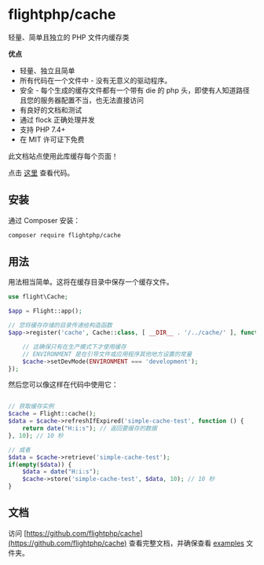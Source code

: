 # flightphp/cache

轻量、简单且独立的 PHP 文件内缓存类

**优点**
- 轻量、独立且简单
- 所有代码在一个文件中 - 没有无意义的驱动程序。
- 安全 - 每个生成的缓存文件都有一个带有 die 的 php 头，即使有人知道路径且您的服务器配置不当，也无法直接访问
- 有良好的文档和测试
- 通过 flock 正确处理并发
- 支持 PHP 7.4+
- 在 MIT 许可证下免费

此文档站点使用此库缓存每个页面！

点击 [这里](https://github.com/flightphp/cache) 查看代码。

## 安装

通过 Composer 安装：

```bash
composer require flightphp/cache
```

## 用法

用法相当简单。这将在缓存目录中保存一个缓存文件。

```php
use flight\Cache;

$app = Flight::app();

// 您将缓存存储的目录传递给构造函数
$app->register('cache', Cache::class, [ __DIR__ . '/../cache/' ], function(Cache $cache) {

	// 这确保只有在生产模式下才使用缓存
	// ENVIRONMENT 是在引导文件或应用程序其他地方设置的常量
	$cache->setDevMode(ENVIRONMENT === 'development');
});
```

然后您可以像这样在代码中使用它：

```php

// 获取缓存实例
$cache = Flight::cache();
$data = $cache->refreshIfExpired('simple-cache-test', function () {
    return date("H:i:s"); // 返回要缓存的数据
}, 10); // 10 秒

// 或者
$data = $cache->retrieve('simple-cache-test');
if(empty($data)) {
	$data = date("H:i:s");
	$cache->store('simple-cache-test', $data, 10); // 10 秒
}
```

## 文档

访问 [https://github.com/flightphp/cache](https://github.com/flightphp/cache) 查看完整文档，并确保查看 [examples](https://github.com/flightphp/cache/tree/master/examples) 文件夹。